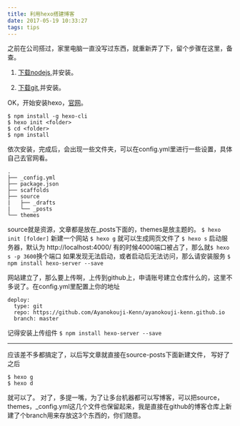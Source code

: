 ```yaml
---
title: 利用hexo搭建博客
date: 2017-05-19 10:33:27
tags: tips
---
```


之前在公司搭过，家里电脑一直没写过东西，就重新弄了下，留个步骤在这里，备查。

1. [下载nodejs](https://nodejs.org/en/),并安装。

2. [下载git](https://git-scm.com/),并安装。  

   

OK，开始安装hexo，[官网](https://hexo.io/zh-cn/docs/index.html)。

```
$ npm install -g hexo-cli
$ hexo init <folder>
$ cd <folder>
$ npm install
```
依次安装，完成后，会出现一些文件夹，可以在config.yml里进行一些设置，具体自己去官网看。
```
.
├── _config.yml
├── package.json
├── scaffolds
├── source
|   ├── _drafts
|   └── _posts
└── themes
```

source就是资源，文章都是放在_posts下面的，themes是放主题的。
`$ hexo init [folder]` 新建一个网站
`$ hexo g` 就可以生成网页文件了
`$ hexo s` 启动服务器，默认为 http://localhost:4000/
有的时候4000端口被占了，那么就`$ hexo s -p 3600`换个端口
如果发现无法启动，或者启动后无法访问，那么请安装服务
`$ npm install hexo-server --save`

网站建立了，那么要上传啊，上传到github上，申请账号建立仓库什么的，这里不多说了。在config.yml里配置上你的地址
```
deploy:
  type: git
  repo: https://github.com/Ayanokouji-Kenn/ayanokouji-kenn.github.io
  branch: master
```
记得安装上传组件
`$ npm install hexo-server --save`

***
应该差不多都搞定了，以后写文章就直接在source-posts下面新建文件，
写好了之后
```
$ hexo g
$ hexo d
```
就可以了。
对了，多提一嘴，为了让多台机器都可以写博客，可以把source，themes，_config.yml这几个文件也保留起来，我是直接在github的博客仓库上新建了个branch用来存放这3个东西的，你们随意。


